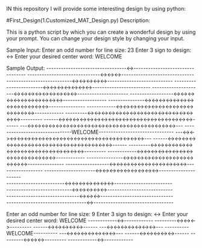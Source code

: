 IN this repository I will provide some interesting design by using python:

#First_Design(1.Customized_MAT_Design.py) Description: 

This is a python script by which you can create a wonderful design by using your prompt.
You can change your design style by changing your input.

Sample Input:
Enter an odd number for line size: 23
Enter 3 sign to design: <->
Enter your desired center word: WELCOME

Sample Output:
---------------------------------<->---------------------------------
------------------------------<-><-><->------------------------------
---------------------------<-><-><-><-><->---------------------------
------------------------<-><-><-><-><-><-><->------------------------
---------------------<-><-><-><-><-><-><-><-><->---------------------
------------------<-><-><-><-><-><-><-><-><-><-><->------------------
---------------<-><-><-><-><-><-><-><-><-><-><-><-><->---------------
------------<-><-><-><-><-><-><-><-><-><-><-><-><-><-><->------------
---------<-><-><-><-><-><-><-><-><-><-><-><-><-><-><-><-><->---------
------<-><-><-><-><-><-><-><-><-><-><-><-><-><-><-><-><-><-><->------
---<-><-><-><-><-><-><-><-><-><-><-><-><-><-><-><-><-><-><-><-><->---
-------------------------------WELCOME-------------------------------
---<-><-><-><-><-><-><-><-><-><-><-><-><-><-><-><-><-><-><-><-><->---
------<-><-><-><-><-><-><-><-><-><-><-><-><-><-><-><-><-><-><->------
---------<-><-><-><-><-><-><-><-><-><-><-><-><-><-><-><-><->---------
------------<-><-><-><-><-><-><-><-><-><-><-><-><-><-><->------------
---------------<-><-><-><-><-><-><-><-><-><-><-><-><->---------------
------------------<-><-><-><-><-><-><-><-><-><-><->------------------
---------------------<-><-><-><-><-><-><-><-><->---------------------     
------------------------<-><-><-><-><-><-><->------------------------     
---------------------------<-><-><-><-><->---------------------------     
------------------------------<-><-><->------------------------------     
---------------------------------<->---------------------------------

Enter an odd number for line size: 9
Enter 3 sign to design: <->
Enter your desired center word: WELCOME
------------<->------------
---------<-><-><->---------
------<-><-><-><-><->------
---<-><-><-><-><-><-><->---
----------WELCOME----------
---<-><-><-><-><-><-><->---
------<-><-><-><-><->------
---------<-><-><->---------
------------<->------------
